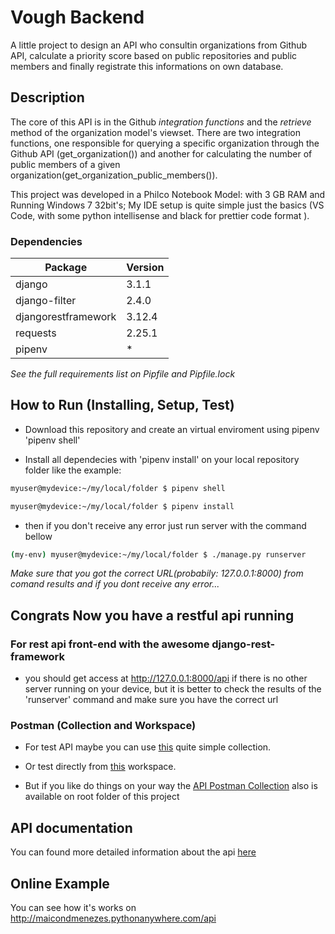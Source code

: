# Vough Backend

A little project to design an API who consultin organizations from Github API, calculate a priority score based on public repositories and public members and finally registrate this informations on own database.

## Description

The core of this API is in the Github _integration functions_ and the _retrieve_ method of the organization model's viewset. There are two integration functions, one responsible for querying a specific organization through the Github API (get_organization()) and another for calculating the number of public members of a given organization(get_organization_public_members()).

This project was developed in a Philco Notebook Model: with 3 GB RAM and Running Windows 7 32bit's; My IDE setup is quite simple just the basics (VS Code, with some python intellisense and black for prettier code format ).

### Dependencies

|Package             | Version  |
|--------------------| ---------|
| django             |  3.1.1   |
| django-filter      |  2.4.0   |
| djangorestframework|  3.12.4  |
| requests           |  2.25.1  |
| pipenv             |  *       |

_See the full requirements list on Pipfile and Pipfile.lock_

## How to Run (Installing, Setup, Test)

- Download this repository and create an virtual enviroment using pipenv 'pipenv shell'

- Install all dependecies with 'pipenv install' on your local repository folder like the example:

```bash
myuser@mydevice:~/my/local/folder $ pipenv shell
```

```bash
myuser@mydevice:~/my/local/folder $ pipenv install
```

- then if you don't receive any error just run server with the command bellow

```bash
(my-env) myuser@mydevice:~/my/local/folder $ ./manage.py runserver
```

_Make sure that you got the correct URL(probabily: 127.0.0.1:8000) from comand results and if you dont receive any error..._

## Congrats Now you have a restful api running

### For rest api front-end with the awesome django-rest-framework

- you should get access at <http://127.0.0.1:8000/api> if there is no other server running on your device, but it is better to check the results of the 'runserver' command and make sure you have the correct url

### Postman (Collection and Workspace)

- For test API maybe you can use  [this](https://www.postman.com/maicondmenezes/workspace/devtest/collection/16903109-7d3b313c-bf83-4c48-b023-ddce62538fd6) quite simple collection.

- Or test directly from [this](https://www.postman.com/maicondmenezes/workspace/devtest) workspace.

- But if you like do things on your way the [API Postman Collection](vough_collection.json) also is available on root folder of this project

## API documentation

You can found more detailed information about the api [here](https://documenter.getpostman.com/view/16903109/UVkjwxv6)

## Online Example

You can see how it's works on <http://maicondmenezes.pythonanywhere.com/api>

